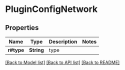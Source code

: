 # PluginConfigNetwork

## Properties

Name | Type | Description | Notes
------------ | ------------- | ------------- | -------------
**r#type** | **String** | type | 

[[Back to Model list]](../README.md#documentation-for-models) [[Back to API list]](../README.md#documentation-for-api-endpoints) [[Back to README]](../README.md)


